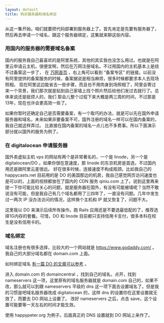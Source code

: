 ```yaml
---
layout: default
title: 购买服务器和域名绑定
---
```



从这一集开始，咱们就要把代码部署到服务器上了。首先肯定是先要有服务器了，然后再去申请一个域名，跟这个服务器绑定，这集就来聊这些内容。


### 用国内的服务器的需要域名备案

国内的服务我自己最喜欢的是阿里系统，其他的其实我也没怎么用过。也就是在阿里云申请云主机，很便宜啊，然后在万网注册域名。不过用国内的主机基本上是绕不过备案这一步了，
在 [万网首页](http://www.net.cn/) ，右上角可以看到 “备案专区” 的链接。以前没有阿里提供的备案服务的时候，备案据说是相当麻烦，很多时候都要求本人去现场照相。
现在阿里这边能省去一些步骤，而且也不用肉身到场照相了，阿里会寄过来一个背景，我们那次就是贴到自己家墙上找个照片然后给他们发过去就行了。总体来说还是挺烦人的，我们
那会儿整个过程下来大概是两三周的时间，不过那是13年，现在也许会更高效一些了。

如果你暂时还确定自己是否需要备案，有一个取巧的办法，就是可以先在国外申请服务器和域名，未来如果非要备案不可，国外注册的域名一样可以在国内备案的，我自己就这样弄过。
比直接在国内备案的域名一点儿也不多费事。所以下面演示部分就以国外的服务为例了。

### 在 digitalocean 申请服务器

国外卖虚拟主机 vps 的网站有两个是非常著名的，一个是 linode，另一个是 digitalocean/DO 。如果你很在意速度，那 linode 的东京机房是首选，不过国内用还是跟阿里云差很远。
好在很多时候，连接速度不构成瓶颈。比如我自己的 happycasts.net 目前用的是 DO 的美国那边的机房，我自己感觉网页访问速度也是可以的，上面的视频都放在了国内的 CDN 服务
qiniu.com 上了。说到这里再来提一下你可能比较关心的问题，就是服务器在国外，有没有可能被墙呢？当然不敢说没有可能，但是我自己有几个域名都用了三四年了，一直没有问题。几年中发生过一两次
IP 没办法访问的情况，这样换个主机和 IP 就又恢复了，问题不大。

这里我以 DO 来演示后续所有操作。跑 Rails 应用还是不要选最低配的了，推荐选择1G内存的套餐。可惜，DO 和 linode 目前都只支持信用卡支付，很多本科在校生是没有信用卡的。

### 域名绑定

域名注册也有很多选择，比较大的一个网站就是 https://www.godaddy.com/ 。我自己的大部分域名都在 domain.com 上面。


如何绑定域名 [有一篇 DO 的文章可以参考](https://www.digitalocean.com/community/tutorials/how-to-set-up-a-host-name-with-digitalocean) 。

进入 domain.com 的 domaincentral ，找到自己的域名，点开，找到 nameservers 这一项，这里原有的域名服务器就是 domain.com 自己的，如果不改，那么就可以到跟
nameservers 平级的 dns 这一项下面去设置域名了。但是我的习惯是吧域名服务器改成 digitalocean 的，这样 dns 的设置你在这里设置就无效了，而要去 DO 网站上设置了。
改好 nameservers 之后，点击 save，这个设置可能要等一天左右的时间才能生效。

使用 happypeter.org 为例子。后面真正的 DNS 设置就到 DO 网站上来作了。
